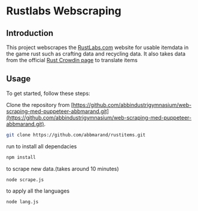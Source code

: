 # Rustlabs Webscraping

## Introduction
This project webscrapes the [RustLabs.com](https://rustlabs.com) website for usable itemdata in the game rust such as crafting data and recycling data. 
It also takes data from the official [Rust Crowdin page](https://crowdin.com/project/rust) to translate items

## Usage
To get started, follow these steps:

Clone the repository from [https://github.com/abbindustrigymnasium/web-scraping-med-puppeteer-abbmarand.git](https://github.com/abbindustrigymnasium/web-scraping-med-puppeteer-abbmarand.git).

```bash
git clone https://github.com/abbmarand/rustitems.git
```
run to install all dependacies 
```bash
npm install
``` 
to scrape new data.(takes around 10 minutes)
```bash
node scrape.js
``` 
to apply all the languages
```bash
node lang.js
```
